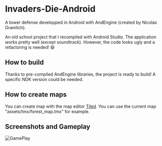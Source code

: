 # Invaders-Die-Android
A  tower defense developped in Android with AndEngine (created by Nicolas Gramlich).

An old school project that I recompiled with Android Studio. The application works pretty well (except soundtrack).
However, the code looks ugly and a refactoring is needed! :smile:

## How to build
Thanks to pre-compiled AndEngine libraries, the project is ready to build!
A specific NDK version could be needed.

## How to create maps
You can create map with the map editor [Tiled](https://www.mapeditor.org/). You can use the current map "assets/tmx/forest_map.tmx" for example.

## Screenshots and Gameplay

![GamePlay](https://drive.google.com/uc?export=view&id=1R40sFrefXltMfy_Qj2uUblNOeR8ZzJd7)
